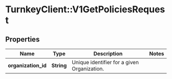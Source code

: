 # TurnkeyClient::V1GetPoliciesRequest

## Properties
Name | Type | Description | Notes
------------ | ------------- | ------------- | -------------
**organization_id** | **String** | Unique identifier for a given Organization. | 

